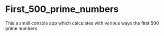 # First_500_prime_numbers
This a small console app which calculates with various ways the first 500 prime numbers
